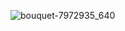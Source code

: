 ![bouquet-7972935_640](https://github.com/Folabi11/alx_html_css/assets/136163313/05f2e81d-492c-4c85-88df-9fe97f843bc9)
